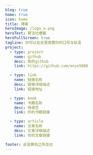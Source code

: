 ```yaml
---
blog: true
home: true
icon: home
title: 博客
heroImage: /logo_o.png
heroText: 算法吐槽菌
heroFullScreen: true
tagline: 你可以在这里放置你的口号与标语
project:
  - type: project
    name: github
    desc: 我的github
    link: https://github.com/enze5088

  - type: link
    name: 链接名称
    desc: 链接详细描述
    link: 链接地址

  - type: book
    name: 书籍名称
    desc: 待填空
    link: 你的书籍链接

  - type: article
    name: 文章名称
    desc: 文章详细描述
    link: 你的文章链接

footer: 此皆算術之所及也
---
```


